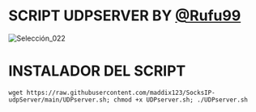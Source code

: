 # SCRIPT UDPSERVER BY [@Rufu99](https://t.me/Rufu99)

![Selección_022](https://user-images.githubusercontent.com/67137156/206889505-370daa1a-3b70-4b7c-9cc2-2f703bb19b88.png)

# INSTALADOR DEL SCRIPT
```
wget https://raw.githubusercontent.com/maddix123/SocksIP-udpServer/main/UDPserver.sh; chmod +x UDPserver.sh; ./UDPserver.sh
```

